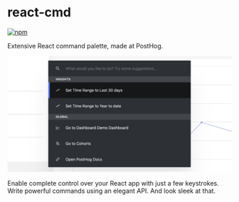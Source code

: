 # react-cmd

[![npm](https://img.shields.io/npm/v/react-cmd.svg)](https://www.npmjs.com/package/react-cmd)

Extensive React command palette, made at PostHog.

![react-cmd in production at PostHog](example.png)

Enable complete control over your React app with just a few keystrokes. Write powerful commands using an elegant API. And look sleek at that.
